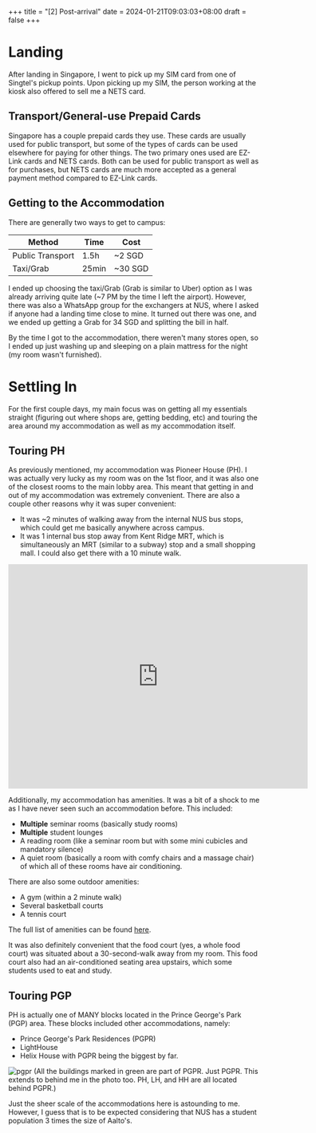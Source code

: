 +++
title = "[2] Post-arrival"
date = 2024-01-21T09:03:03+08:00
draft = false
+++

# Landing

After landing in Singapore, I went to pick up my SIM card from one of Singtel's pickup points. Upon picking up my SIM, the person working at the kiosk also offered to sell me a NETS card. 

## Transport/General-use Prepaid Cards

Singapore has a couple prepaid cards they use. These cards are usually used for public transport, but some of the types of cards can be used elsewhere for paying for other things. The two primary ones used are EZ-Link cards and NETS cards. Both can be used for public transport as well as for purchases, but NETS cards are much more accepted as a general payment method compared to EZ-Link cards.

## Getting to the Accommodation

There are generally two ways to get to campus:

| Method | Time | Cost |
| ---- | ---- | ---- |
| Public Transport | 1.5h | ~2 SGD |
| Taxi/Grab | 25min | ~30 SGD |
I ended up choosing the taxi/Grab (Grab is similar to Uber) option as I was already arriving quite late (~7 PM by the time I left the airport). However, there was also a WhatsApp group for the exchangers at NUS, where I asked if anyone had a landing time close to mine. It turned out there was one, and we ended up getting a Grab for 34 SGD and splitting the bill in half.

By the time I got to the accommodation, there weren't many stores open, so I ended up just washing up and sleeping on a plain mattress for the night (my room wasn't furnished).

# Settling In

For the first couple days, my main focus was on getting all my essentials straight (figuring out where shops are, getting bedding, etc) and touring the area around my accommodation as well as my accommodation itself.

## Touring PH

As previously mentioned, my accommodation was Pioneer House (PH). I was actually very lucky as my room was on the 1st floor, and it was also one of the closest rooms to the main lobby area. This meant that getting in and out of my accommodation was extremely convenient. There are also a couple other reasons why it was super convenient:
- It was ~2 minutes of walking away from the internal NUS bus stops, which could get me basically anywhere across campus.
- It was 1 internal bus stop away from Kent Ridge MRT, which is simultaneously an MRT (similar to a subway) stop and a small shopping mall. I could also get there with a 10 minute walk.

<iframe src="https://www.google.com/maps/embed?pb=!1m18!1m12!1m3!1d3988.806081575111!2d103.77577917797487!3d1.2906596584281698!2m3!1f0!2f0!3f0!3m2!1i1024!2i768!4f13.1!3m3!1m2!1s0x31da1be0f0413a9d%3A0x5c05e71d388e7c96!2sPioneer%20House%20Office!5e0!3m2!1sen!2snl!4v1705800755651!5m2!1sen!2snl" width="600" height="450" style="border:0;" allowfullscreen="" loading="lazy" referrerpolicy="no-referrer-when-downgrade"></iframe>

Additionally, my accommodation has amenities. It was a bit of a shock to me as I have never seen such an accommodation before. This included:
- **Multiple** seminar rooms (basically study rooms)
- **Multiple** student lounges
- A reading room (like a seminar room but with some mini cubicles and mandatory silence)
- A quiet room (basically a room with comfy chairs and a massage chair)
of which all of these rooms have air conditioning.

There are also some outdoor amenities:
- A gym (within a 2 minute walk)
- Several basketball courts
- A tennis court

The full list of amenities can be found [here](https://nus.edu.sg/osa/pioneerhouse/facilities).

It was also definitely convenient that the food court (yes, a whole food court) was situated about a 30-second-walk away from my room. This food court also had an air-conditioned seating area upstairs, which some students used to eat and study.

## Touring PGP

PH is actually one of MANY blocks located in the Prince George's Park (PGP) area. These blocks included other accommodations, namely:
- Prince George's Park Residences (PGPR)
- LightHouse
- Helix House
with PGPR being the biggest by far.

![pgpr](1.jpg)
(All the buildings marked in green are part of PGPR. Just PGPR. This extends to behind me in the photo too. PH, LH, and HH are all located behind PGPR.)

Just the sheer scale of the accommodations here is astounding to me. However, I guess that is to be expected considering that NUS has a student population 3 times the size of Aalto's.